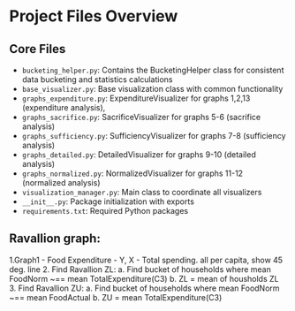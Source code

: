 
# Project Files Overview

## Core Files
- `bucketing_helper.py`: Contains the BucketingHelper class for consistent data bucketing and statistics calculations
- `base_visualizer.py`: Base visualization class with common functionality
- `graphs_expenditure.py`: ExpenditureVisualizer for graphs 1,2,13 (expenditure analysis),
- `graphs_sacrifice.py`: SacrificeVisualizer for graphs 5-6 (sacrifice analysis)
- `graphs_sufficiency.py`: SufficiencyVisualizer for graphs 7-8 (sufficiency analysis)
- `graphs_detailed.py`: DetailedVisualizer for graphs 9-10 (detailed analysis)
- `graphs_normalized.py`: NormalizedVisualizer for graphs 11-12 (normalized analysis)
- `visualization_manager.py`: Main class to coordinate all visualizers
- `__init__.py`: Package initialization with exports
- `requirements.txt`: Required Python packages



## Ravallion graph:
1.Graph1 - Food Expenditure - Y, X - Total spending. all per capita, show 45 deg. line
2. Find Ravallion ZL:
   a. Find bucket of households where mean FoodNorm ~==  mean TotalExpenditure(C3)
   b. ZL = mean of housholds ZL
3. Find Ravallion ZU:
   a. Find bucket of households where mean FoodNorm ~== mean FoodActual
   b. ZU = mean TotalExpenditure(C3)


      